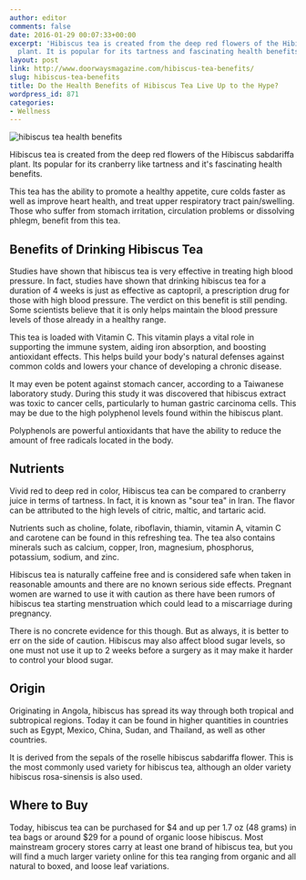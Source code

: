 ```yaml
---
author: editor
comments: false
date: 2016-01-29 00:07:33+00:00
excerpt: 'Hibiscus tea is created from the deep red flowers of the Hibiscus sabdariffa
  plant. It is popular for its tartness and fascinating health benefits. '
layout: post
link: http://www.doorwaysmagazine.com/hibiscus-tea-benefits/
slug: hibiscus-tea-benefits
title: Do the Health Benefits of Hibiscus Tea Live Up to the Hype?
wordpress_id: 871
categories:
- Wellness
---
```


![hibiscus tea health benefits](http://www.doorwaysmagazine.com/wp-content/uploads/hibiscus_tea_health_benefits.jpg)

Hibiscus tea is created from the deep red flowers of the Hibiscus sabdariffa plant. Its popular for its cranberry like tartness and it's fascinating health benefits. 

This tea has the ability to promote a healthy appetite, cure colds faster as well as improve heart health, and treat upper respiratory tract pain/swelling. Those who suffer from stomach irritation, circulation problems or dissolving phlegm, benefit from this tea.  



## Benefits of Drinking Hibiscus Tea



Studies have shown that hibiscus tea is very effective in treating high blood pressure. In fact, studies have shown that drinking hibiscus tea for a duration of 4 weeks is just as effective as captopril, a prescription drug for those with high blood pressure. The verdict on this benefit is still pending. Some scientists believe that it is only helps maintain the blood pressure levels of those already in a healthy range. 

This tea is loaded with Vitamin C. This vitamin plays a vital role in supporting the immune system, aiding iron absorption, and boosting antioxidant effects. This helps build your body's natural defenses against common colds and lowers your chance of developing a chronic disease.  

It may even be potent against stomach cancer, according to a Taiwanese laboratory study. During this study it was discovered that hibiscus extract was toxic to cancer cells, particularly to human gastric carcinoma cells. This may be due to the high polyphenol levels found within the hibiscus plant. 

Polyphenols are powerful antioxidants that have the ability to reduce the amount of free radicals located in the body. 



## Nutrients



Vivid red to deep red in color, Hibiscus tea can be compared to cranberry juice in terms of tartness. In fact, it is known as "sour tea" in Iran. The flavor can be attributed to the high levels of citric, maltic, and tartaric acid. 

Nutrients such as choline, folate, riboflavin, thiamin, vitamin A, vitamin C and carotene can be found in this refreshing tea. The tea also contains minerals such as calcium, copper, Iron, magnesium, phosphorus, potassium, sodium, and zinc. 

Hibiscus tea is naturally caffeine free and is considered safe when taken in reasonable amounts and there are no known serious side effects. Pregnant women are warned to use it with caution as there have been rumors of hibiscus tea starting menstruation which could lead to a miscarriage during pregnancy. 

There is no concrete evidence for this though. But as always, it is better to err on the side of caution. Hibiscus may also affect blood sugar levels, so one must not use it up to 2 weeks before a surgery as it may make it harder to control your blood sugar. 



## Origin



Originating in Angola, hibiscus has spread its way through both tropical and subtropical regions. Today it can be found in higher quantities in countries such as Egypt, Mexico, China, Sudan, and Thailand, as well as other countries.

It is derived from the sepals of the roselle hibiscus sabdariffa flower. This is the most commonly used variety for hibiscus tea, although an older variety hibiscus rosa-sinensis is also used. 



## Where to Buy



Today, hibiscus tea can be purchased for $4 and up per 1.7 oz (48 grams) in tea bags or around $29 for a pound of organic loose hibiscus. Most mainstream grocery stores carry at least one brand of hibiscus tea, but you will find a much larger variety online for this tea ranging from organic and all natural to boxed, and loose leaf variations. 
 



